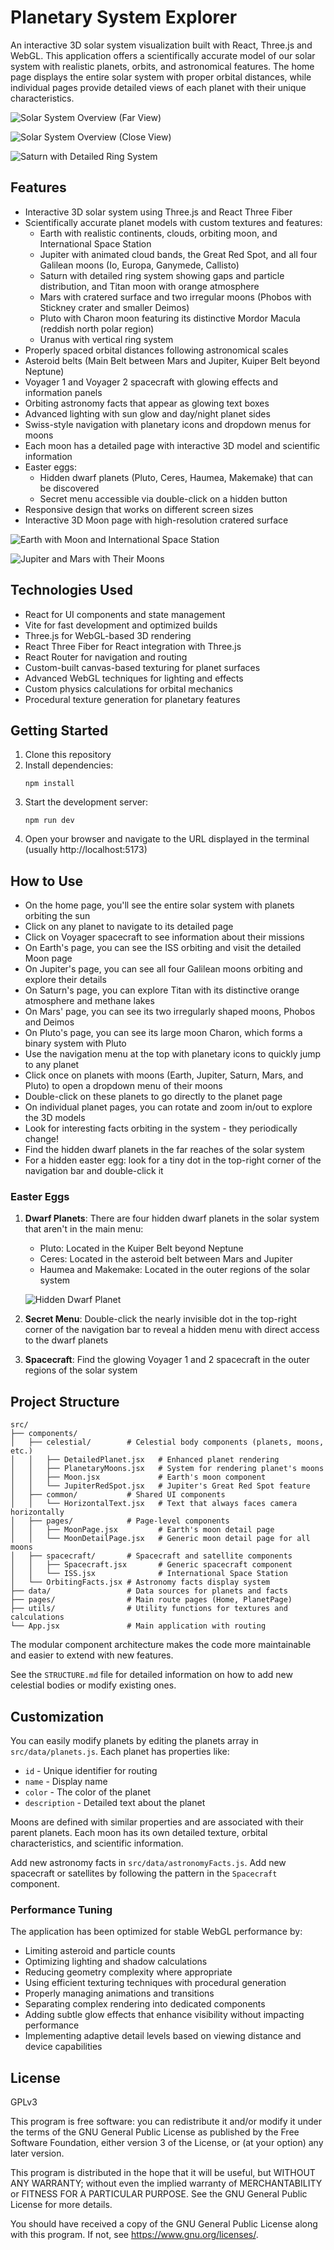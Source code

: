 # Planetary System Explorer

An interactive 3D solar system visualization built with React, Three.js and WebGL. This application offers a scientifically accurate model of our solar system with realistic planets, orbits, and astronomical features. The home page displays the entire solar system with proper orbital distances, while individual pages provide detailed views of each planet with their unique characteristics.

![Solar System Overview (Far View)](https://github.com/StefVuck/InteractiveSolarSystem/blob/main/preview/SolarFar.gif)

![Solar System Overview (Close View)](https://github.com/StefVuck/InteractiveSolarSystem/blob/main/preview/SolarClose.gif)

![Saturn with Detailed Ring System](https://github.com/StefVuck/InteractiveSolarSystem/blob/main/preview/Saturn.gif)

## Features

- Interactive 3D solar system using Three.js and React Three Fiber
- Scientifically accurate planet models with custom textures and features:
  - Earth with realistic continents, clouds, orbiting moon, and International Space Station
  - Jupiter with animated cloud bands, the Great Red Spot, and all four Galilean moons (Io, Europa, Ganymede, Callisto)
  - Saturn with detailed ring system showing gaps and particle distribution, and Titan moon with orange atmosphere
  - Mars with cratered surface and two irregular moons (Phobos with Stickney crater and smaller Deimos)
  - Pluto with Charon moon featuring its distinctive Mordor Macula (reddish north polar region)
  - Uranus with vertical ring system
- Properly spaced orbital distances following astronomical scales
- Asteroid belts (Main Belt between Mars and Jupiter, Kuiper Belt beyond Neptune)
- Voyager 1 and Voyager 2 spacecraft with glowing effects and information panels
- Orbiting astronomy facts that appear as glowing text boxes
- Advanced lighting with sun glow and day/night planet sides
- Swiss-style navigation with planetary icons and dropdown menus for moons
- Each moon has a detailed page with interactive 3D model and scientific information
- Easter eggs: 
  - Hidden dwarf planets (Pluto, Ceres, Haumea, Makemake) that can be discovered
  - Secret menu accessible via double-click on a hidden button
- Responsive design that works on different screen sizes
- Interactive 3D Moon page with high-resolution cratered surface

![Earth with Moon and International Space Station](https://github.com/StefVuck/InteractiveSolarSystem/blob/main/preview/Earth.gif)

![Jupiter and Mars with Their Moons](https://github.com/StefVuck/InteractiveSolarSystem/blob/main/preview/JupiterMars.gif)

## Technologies Used

- React for UI components and state management
- Vite for fast development and optimized builds
- Three.js for WebGL-based 3D rendering
- React Three Fiber for React integration with Three.js
- React Router for navigation and routing
- Custom-built canvas-based texturing for planet surfaces
- Advanced WebGL techniques for lighting and effects
- Custom physics calculations for orbital mechanics
- Procedural texture generation for planetary features

## Getting Started

1. Clone this repository
2. Install dependencies:
   ```
   npm install
   ```
3. Start the development server:
   ```
   npm run dev
   ```
4. Open your browser and navigate to the URL displayed in the terminal (usually http://localhost:5173)

## How to Use

- On the home page, you'll see the entire solar system with planets orbiting the sun
- Click on any planet to navigate to its detailed page
- Click on Voyager spacecraft to see information about their missions
- On Earth's page, you can see the ISS orbiting and visit the detailed Moon page
- On Jupiter's page, you can see all four Galilean moons orbiting and explore their details
- On Saturn's page, you can explore Titan with its distinctive orange atmosphere and methane lakes
- On Mars' page, you can see its two irregularly shaped moons, Phobos and Deimos
- On Pluto's page, you can see its large moon Charon, which forms a binary system with Pluto
- Use the navigation menu at the top with planetary icons to quickly jump to any planet
- Click once on planets with moons (Earth, Jupiter, Saturn, Mars, and Pluto) to open a dropdown menu of their moons
- Double-click on these planets to go directly to the planet page
- On individual planet pages, you can rotate and zoom in/out to explore the 3D models
- Look for interesting facts orbiting in the system - they periodically change!
- Find the hidden dwarf planets in the far reaches of the solar system
- For a hidden easter egg: look for a tiny dot in the top-right corner of the navigation bar and double-click it

### Easter Eggs

1. **Dwarf Planets**: There are four hidden dwarf planets in the solar system that aren't in the main menu:
   - Pluto: Located in the Kuiper Belt beyond Neptune
   - Ceres: Located in the asteroid belt between Mars and Jupiter
   - Haumea and Makemake: Located in the outer regions of the solar system
   
   ![Hidden Dwarf Planet](https://github.com/StefVuck/InteractiveSolarSystem/blob/main/preview/DwarfPlanet.gif)

2. **Secret Menu**: Double-click the nearly invisible dot in the top-right corner of the navigation bar to reveal a hidden menu with direct access to the dwarf planets

3. **Spacecraft**: Find the glowing Voyager 1 and 2 spacecraft in the outer regions of the solar system

## Project Structure

```
src/
├── components/
│   ├── celestial/        # Celestial body components (planets, moons, etc.)
│   │   ├── DetailedPlanet.jsx   # Enhanced planet rendering
│   │   ├── PlanetaryMoons.jsx   # System for rendering planet's moons
│   │   ├── Moon.jsx             # Earth's moon component
│   │   └── JupiterRedSpot.jsx   # Jupiter's Great Red Spot feature
│   ├── common/           # Shared UI components
│   │   └── HorizontalText.jsx   # Text that always faces camera horizontally
│   ├── pages/            # Page-level components
│   │   ├── MoonPage.jsx         # Earth's moon detail page
│   │   └── MoonDetailPage.jsx   # Generic moon detail page for all moons
│   ├── spacecraft/       # Spacecraft and satellite components
│   │   ├── Spacecraft.jsx       # Generic spacecraft component
│   │   └── ISS.jsx              # International Space Station
│   └── OrbitingFacts.jsx # Astronomy facts display system
├── data/                 # Data sources for planets and facts
├── pages/                # Main route pages (Home, PlanetPage)
├── utils/                # Utility functions for textures and calculations
└── App.jsx               # Main application with routing
```

The modular component architecture makes the code more maintainable and easier to extend with new features.

See the `STRUCTURE.md` file for detailed information on how to add new celestial bodies or modify existing ones.

## Customization

You can easily modify planets by editing the planets array in `src/data/planets.js`. Each planet has properties like:
- `id` - Unique identifier for routing
- `name` - Display name
- `color` - The color of the planet
- `description` - Detailed text about the planet

Moons are defined with similar properties and are associated with their parent planets. Each moon has its own detailed texture, orbital characteristics, and scientific information.

Add new astronomy facts in `src/data/astronomyFacts.js`.
Add new spacecraft or satellites by following the pattern in the `Spacecraft` component.

### Performance Tuning

The application has been optimized for stable WebGL performance by:
- Limiting asteroid and particle counts
- Optimizing lighting and shadow calculations
- Reducing geometry complexity where appropriate
- Using efficient texturing techniques with procedural generation
- Properly managing animations and transitions
- Separating complex rendering into dedicated components
- Adding subtle glow effects that enhance visibility without impacting performance
- Implementing adaptive detail levels based on viewing distance and device capabilities

## License
GPLv3

This program is free software: you can redistribute it and/or modify
it under the terms of the GNU General Public License as published by
the Free Software Foundation, either version 3 of the License, or
(at your option) any later version.

This program is distributed in the hope that it will be useful,
but WITHOUT ANY WARRANTY; without even the implied warranty of
MERCHANTABILITY or FITNESS FOR A PARTICULAR PURPOSE. See the
GNU General Public License for more details.

You should have received a copy of the GNU General Public License
along with this program. If not, see <https://www.gnu.org/licenses/>.